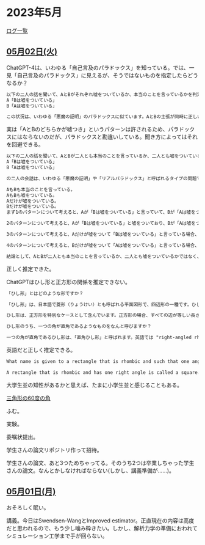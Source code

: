 # 2023年5月

[ログ一覧](index.html)

## [05月02日(火)](#02) <a id="02"></a>

ChatGPT-4は、いわゆる「自己言及のパラドックス」を知っている。では、一見「自己言及のパラドックス」に見えるが、そうではないものを指定したらどうなるか？

```txt
以下の二人の話を聞いて、AとBがそれぞれ嘘をついているか、本当のことを言っているかを判定してください。
A「Bは嘘をついている」
B「Aは嘘をついている」

この状況は、いわゆる「悪魔の証明」のパラドックスに似ています。AとBの主張が同時に正しいことはありません。Aが本当のことを言っている場合、Bは嘘をついていることになります。しかし、Bは「Aは嘘をついている」と言っているので、その主張が正しいと仮定すると、Aは本当のことを言っていないことになります。同様に、Bが本当のことを言っている場合、Aは嘘をついていることになりますが、それはAの主張が正しいことを意味します。どちらの主張も同時に正しいことはないため、この状況ではAとBがそれぞれ嘘をついているか、本当のことを言っているかを判断することはできません。
```

実は「AとBのどちらかが嘘つき」というパターンは許されるため、パラドックスにはならないのだが、パラドックスと勘違いしている。聞き方によってはそれを回避できる。

```txt
以下の二人の話を聞いて、AとBが二人とも本当のことを言っているか、二人とも嘘をついているか、それともどちらか一方が嘘をついているかを論じてください。
A「Bは嘘をついている」
B「Aは嘘をついている」

の二人の会話は、いわゆる「悪魔の証明」や「リアルパラドックス」と呼ばれるタイプの問題です。AとBの発言を検証すると、次のようなパターンが考えられます。

AもBも本当のことを言っている。
AもBも嘘をついている。
Aだけが嘘をついている。
Bだけが嘘をついている。
まず1のパターンについて考えると、Aが「Bは嘘をついている」と言っていて、Bが「Aは嘘をついている」と言っている場合、両方の発言が真実であることにはなりません。なぜなら、Aが真実を言っているとすれば、Bの発言は嘘になるため、Bの発言も真実になるわけではないからです。

2のパターンについて考えると、Aが「Bは嘘をついている」と嘘をついており、Bが「Aは嘘をついている」と嘘をついている場合、実際にはAの発言が真実で、Bの発言も真実になります。しかし、これは矛盾しているため、このパターンも成立しないことがわかります。

3のパターンについて考えると、Aだけが嘘をついて「Bは嘘をついている」と言っている場合、実際にはBは真実を言っており、「Aは嘘をついている」というBの発言も真実になります。これは矛盾がないため、可能性があるパターンです。

4のパターンについて考えると、Bだけが嘘をついて「Aは嘘をついている」と言っている場合、実際にはAは真実を言っており、「Bは嘘をついている」というAの発言も真実になります。これも矛盾がないため、可能性があるパターンです。

結論として、AとBが二人とも本当のことを言っているか、二人とも嘘をついているかではなく、どちらか一方が嘘をついている可能性が高いです。具体的には、3のパターン（Aだけが嘘をついている）か4のパターン（Bだけが嘘をついている）のど
```

正しく推定できた。

ChatGPTはひし形と正方形の関係を推定できない。

```txt
「ひし形」とはどのような形ですか？

「ひし形」は、日本語で菱形（りょうけい）とも呼ばれる平面図形で、四辺形の一種です。ひし形は、対向する2組の辺が等しい長さであり、かつ対角線が互いに垂直二等分される特徴を持っています。英語では "rhombus" と呼ばれています。

ひし形は、正方形を特別なケースとして含んでいます。正方形の場合、すべての辺が等しい長さであり、内角もすべて90度ですが、一般的なひし形では内角は異なる場合があります。ひし形の対角線は互いに垂直であり、それぞれの対角線上の2点は等距離になります。

ひし形のうち、一つの角が直角であるようなものをなんと呼びますか？

一つの角が直角であるひし形は、「直角ひし形」と呼ばれます。英語では "right-angled rhombus" と言います。この図形は、対角線の一つが他方の対角線の半分の長さで、また両対角線が互いに垂直であるという特徴を持ちます。直角ひし形は、直角三角形を二つ合わせた形になります。
```

英語だと正しく推定できる。

```txt
What name is given to a rectangle that is rhombic and such that one angle is a right angle?

A rectangle that is rhombic and has one right angle is called a square. A square is a special type of rectangle where all four sides are equal in length, and all four angles are right angles. In other words, a square is both a rectangle and a rhombus.
```

大学生並の知性があるかと思えば、たまに小学生並と感じることもある。

[三角形の60度の角](https://sharegpt.com/c/jnAWL4w)

ふむ。

実験。

委嘱状提出。

学生さんの論文リポジトリ作って招待。

学生さんの論文、あと3つためちゃってる。そのうち2つは卒業しちゃった学生さんの論文。なんとかしなければならない(しかし、講義準備が……)。

## [05月01日(月)](#01) <a id="01"></a>

おそろしく眠い。

講義。今日はSwendsen-WangとImproved estimator。正直現在の内容は高度だと思われるので、もう少し噛み砕きたい。しかし、解析力学の準備におわれてシミュレーション工学まで手が回らない。